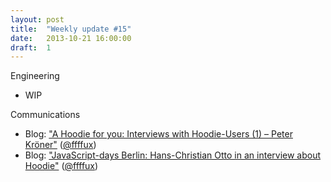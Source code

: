 ```yaml
---
layout: post
title:  "Weekly update #15"
date:   2013-10-21 16:00:00
draft:  1
---
```


Engineering

* WIP

Communications

* Blog: ["A Hoodie for you: Interviews with Hoodie-Users (1) – Peter Kröner"](http://blog.hood.ie/2013/10/a-hoodie-for-you-interviews-with-hoodie-users-1-peter-kroner/) ([@ffffux](https://github.com/ffffux))
* Blog: ["JavaScript-days Berlin: Hans-Christian Otto in an interview about Hoodie"](http://blog.hood.ie/2013/10/javascript-days-berlin-hans-christian-otto-in-an-interview-about-hoodie/) ([@ffffux](https://github.com/ffffux))

